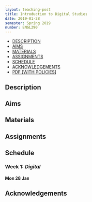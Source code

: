 ```yaml
---
layout: teaching-post
title: Introduction to Digital Studies
date: 2019-01-28
semester: Spring 2019
number: ENGL290
---
```


<div class="tabsWrapper clear" id="t0">
<ul class="tabs">
    <li>
        <a href="#description">DESCRIPTION</a></li>
    <li>
        <a href="#aims">AIMS</a></li>
    <li>
        <a href="#materials">MATERIALS</a></li>
    <li>
        <a href="#assignments">ASSIGNMENTS</a></li>
    <li>
        <a href="#schedule">SCHEDULE</a></li>
    <li>
        <a href="#acknowledgements">ACKNOWLEDGEMENTS</a></li>
    <li id="pdftab">
        <a href="/assets/files/{{ site.data.cv.meta.link }}">PDF [WITH POLICIES]</a></li>
</ul>
</div>

## Description

## Aims

## Materials

## Assignments



## Schedule

### Week 1: *Digital*

#### Mon 28 Jan

## Acknowledgements
